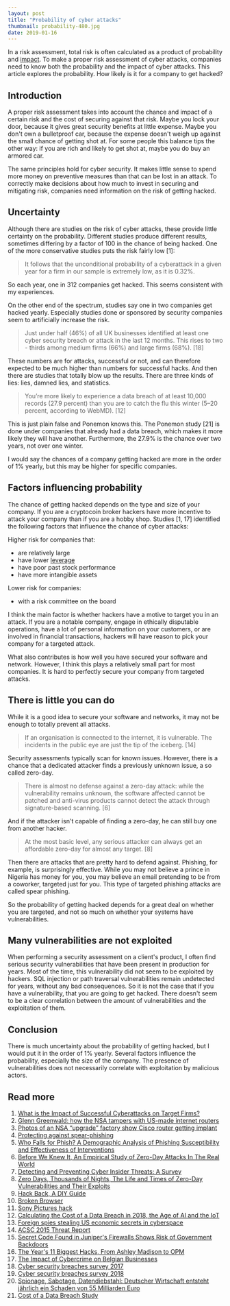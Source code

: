 ```yaml
---
layout: post
title: "Probability of cyber attacks"
thumbnail: probability-480.jpg
date: 2019-01-16
---
```


In a risk assessment, total risk is often calculated as a product of probability and [impact](/2019/01/30/impact-of-cyberattack/). To make a proper risk assessment of cyber attacks, companies need to know both the probability and the impact of cyber attacks. This article explores the probability. How likely is it for a company to get hacked?

<!-- photo source: https://commons.wikimedia.org/wiki/File:High_School_Probability_and_Statistics_Cover.jpg -->

## Introduction

A proper risk assessment takes into account the chance and impact of a certain risk and the cost of securing against that risk. Maybe you lock your door, because it gives great security benefits at little expense. Maybe you don't own a bulletproof car, because the expense doesn't weigh up against the small chance of getting shot at. For some people this balance tips the other way: if you are rich and likely to get shot at, maybe you do buy an armored car.

The same principles hold for cyber security. It makes little sense to spend more money on preventive measures than that can be lost in an attack. To correctly make decisions about how much to invest in securing and mitigating risk, companies need information on the risk of getting hacked.

## Uncertainty

Although there are studies on the risk of cyber attacks, these provide little certainty on the probability. Different studies produce different results, sometimes differing by a factor of 100 in the chance of being hacked. One of the more conservative studies puts the risk fairly low [1]:

> It follows that the unconditional probability of a cyberattack in a given year for a firm in our sample is extremely low, as it is 0.32%.

So each year, one in 312 companies get hacked. This seems consistent with my experiences.

On the other end of the spectrum, studies say one in two companies get hacked yearly. Especially studies done or sponsored by security companies seem to artificially increase the risk.

> Just under half (46%) of all UK businesses identified at least one cyber security breach or attack in the last 12 months. This rises to two - thirds among 
medium firms (66%) and large firms (68%). [18]

These numbers are for attacks, successful or not, and can therefore expected to be much higher than numbers for successful hacks. And then there are studies that totally blow up the results. There are three kinds of lies: lies, damned lies, and statistics.
    
> You’re more likely to experience a data breach of at least 10,000 records (27.9 percent) than you are to catch the flu this winter (5–20 percent, according to WebMD). [12]

This is just plain false and Ponemon knows this. The Ponemon study [21] is done under companies that already had a data breach, which makes it more likely they will have another. Furthermore, the 27.9% is the chance over two years, not over one winter.

I would say the chances of a company getting hacked are more in the order of 1% yearly, but this may be higher for specific companies.

## Factors influencing probability

The chance of getting hacked depends on the type and size of your company. If you are a cryptocoin broker hackers have more incentive to attack your company than if you are a hobby shop. Studies [1, 17] identified the following factors that influence the chance of cyber attacks:

Higher risk for companies that:
* are relatively large
* have lower [leverage](https://en.wikipedia.org/wiki/Leverage_(finance))
* have poor past stock performance
* have more intangible assets

Lower risk for companies:
* with a risk committee on the board

I think the main factor is whether hackers have a motive to target you in an attack. If you are a notable company, engage in ethically disputable operations, have a lot of personal information on your customers, or are involved in financial transactions, hackers will have reason to pick your company for a targeted attack.

What also contributes is how well you have secured your software and network. However, I think this plays a relatively small part for most companies. It is hard to perfectly secure your company from targeted attacks.

## There is little you can do

While it is a good idea to secure your software and networks, it may not be enough to totally prevent all attacks.

> If an organisation is connected to the internet, it is vulnerable. The incidents in the public eye are just the tip of the iceberg. [14]

Security assessments typically scan for known issues. However, there is a chance that a dedicated attacker finds a previously unknown issue, a so called zero-day.

> There is almost no defense against a zero-day attack: while the vulnerability remains unknown, the software affected cannot be patched and anti-virus products cannot detect the attack through signature-based scanning. [6]

And if the attacker isn't capable of finding a zero-day, he can still buy one from another hacker.

> At the most basic level, any serious attacker can always get an affordable zero-day for almost any target. [8]

Then there are attacks that are pretty hard to defend against. Phishing, for example, is surprisingly effective. While you may not believe a prince in Nigeria has money for you, you may believe an email pretending to be from a coworker, targeted just for you. This type of targeted phishing attacks are called spear phishing.

So the probability of getting hacked depends for a great deal on whether you are targeted, and not so much on whether your systems have vulnerabilities.

## Many vulnerabilities are not exploited

When performing a security assessment on a client's product, I often find serious security vulnerabilities that have been present in production for years. Most of the time, this vulnerability did not seem to be exploited by hackers. SQL injection or path traversal vulnerabilities remain undetected for years, without any bad consequences. So it is not the case that if you have a vulnerability, that you are going to get hacked. There doesn't seem to be a clear correlation between the amount of vulnerabilities and the exploitation of them.

## Conclusion

There is much uncertainty about the probability of getting hacked, but I would put it in the order of 1% yearly. Several factors influence the probability, especially the size of the company. The presence of vulnerabilities does not necessarily correlate with exploitation by malicious actors.

## Read more

1. [What is the Impact of Successful Cyberattacks on Target Firms?](https://www.nber.org/papers/w24409)
1. [Glenn Greenwald: how the NSA tampers with US-made internet routers](https://www.theguardian.com/books/2014/may/12/glenn-greenwald-nsa-tampers-us-internet-routers-snowden)
1. [Photos of an NSA “upgrade” factory show Cisco router getting implant](https://arstechnica.com/tech-policy/2014/05/photos-of-an-nsa-upgrade-factory-show-cisco-router-getting-implant/)
1. [Protecting against spear-phishing](http://faronics.com/assets/CFS_2012-01_Jan.pdf)
1. [Who Falls for Phish? A Demographic Analysis of Phishing 
Susceptibility and Effectiveness of Interventions](https://lorrie.cranor.org/pubs/pap1162-sheng.pdf)
1. [Before We Knew It, An Empirical Study of Zero-Day Attacks In The Real World](https://users.ece.cmu.edu/~tdumitra/public_documents/bilge12_zero_day.pdf)
1. [Detecting and Preventing Cyber
Insider Threats: A Survey](http://nsclab.org/nsclab/esi/comst_liu2018.pdf)
1. [Zero Days, Thousands of Nights, The Life and Times of Zero-Day Vulnerabilities and Their Exploits](https://paper.seebug.org/papers/Security%20Conf/Blackhat/2017_us/us-17-Ablon-Bug-Collisions-Meet-Government-Vulnerability-Disclosure-Zero-Days-Thousands-Of-Nights-RAND.pdf)
1. [Hack Back, A DIY Guide](https://www.exploit-db.com/papers/41915)
1. [Broken Browser](https://www.brokenbrowser.com/)
1. [Sony Pictures hack](https://en.wikipedia.org/wiki/Sony_Pictures_hack)
1. [Calculating the Cost of a Data Breach in 2018, the Age of AI and the IoT](https://securityintelligence.com/ponemon-cost-of-a-data-breach-2018/)
1. [Foreign spies stealing US economic secrets in cyberspace](https://www.dni.gov/files/documents/Newsroom/Reports%20and%20Pubs/20111103_report_fecie.pdf)
1. [ACSC 2015 Threat Report](https://www.acsc.gov.au/publications/ACSC_Threat_Report_2015.pdf)
1. [Secret Code Found in Juniper&#x27;s Firewalls Shows Risk of Government Backdoors](https://www.wired.com/2015/12/juniper-networks-hidden-backdoors-show-the-risk-of-government-backdoors/)
1. [The Year's 11 Biggest Hacks, From Ashley Madison to OPM](https://www.wired.com/2015/12/the-years-11-biggest-hacks-from-ashley-madison-to-opm/)
1. [The Impact of Cybercrime on Belgian Businesses](https://www.belspo.be/belspo/fedra/BR/BCC_ImpactCybercrimeBelgianBusinesses.pdf)
1. [Cyber security breaches survey 2017](https://assets.publishing.service.gov.uk/government/uploads/system/uploads/attachment_data/file/609186/Cyber_Security_Breaches_Survey_2017_main_report_PUBLIC.pdf)
1. [Cyber security breaches survey 2018](https://assets.publishing.service.gov.uk/government/uploads/system/uploads/attachment_data/file/702074/Cyber_Security_Breaches_Survey_2018_-_Main_Report.pdf)
1. [Spionage, Sabotage, Datendiebstahl: Deutscher Wirtschaft entsteht jährlich ein Schaden von 55 Milliarden Euro](https://www.verfassungsschutz.de/de/oeffentlichkeitsarbeit/presse/pm-20170721-bfv-bitkom-vorstellung-studie-wirtschaftsspionage-sabotage-datendiebstahl)
1. [Cost of a Data Breach Study](https://www.ibm.com/security/data-breach)
